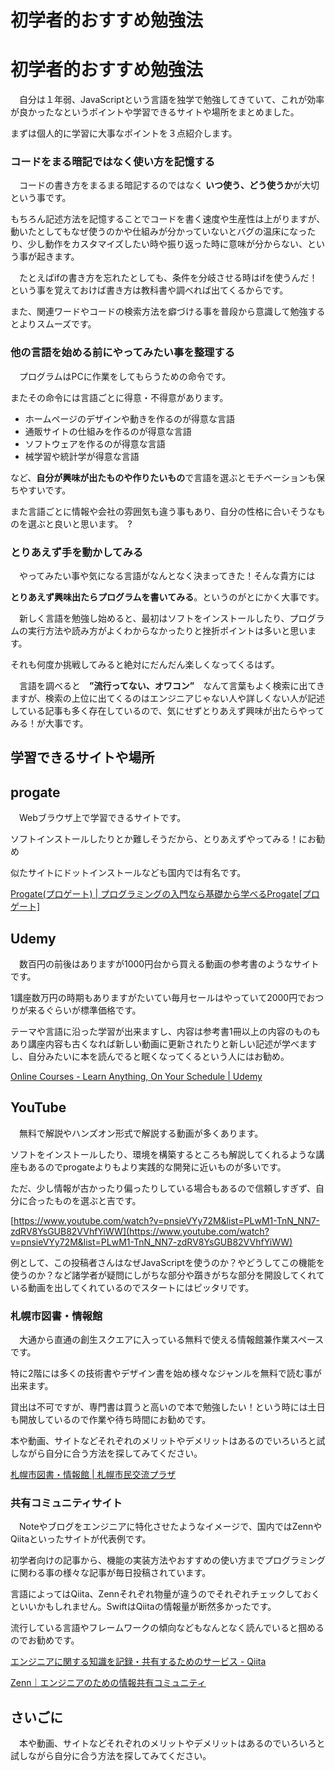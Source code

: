 # 初学者的おすすめ勉強法

# 初学者的おすすめ勉強法

　自分は１年弱、JavaScriptという言語を独学で勉強してきていて、これが効率が良かったなというポイントや学習できるサイトや場所をまとめました。

まずは個人的に学習に大事なポイントを３点紹介します。

### コードをまる暗記ではなく使い方を記憶する

　コードの書き方をまるまる暗記するのではなく **いつ使う、どう使うか**が大切という事です。

もちろん記述方法を記憶することでコードを書く速度や生産性は上がりますが、動いたとしてもなぜ使うのかや仕組みが分かっていないとバグの温床になったり、少し動作をカスタマイズしたい時や振り返った時に意味が分からない、という事が起きます。

　たとえばifの書き方を忘れたとしても、条件を分岐させる時はifを使うんだ！という事を覚えておけば書き方は教科書や調べれば出てくるからです。

また、関連ワードやコードの検索方法を癖づける事を普段から意識して勉強するとよりスムーズです。

### 他の言語を始める前にやってみたい事を整理する

　プログラムはPCに作業をしてもらうための命令です。

またその命令には言語ごとに得意・不得意があります。

- ホームページのデザインや動きを作るのが得意な言語
- 通販サイトの仕組みを作るのが得意な言語
- ソフトウェアを作るのが得意な言語
- 械学習や統計学が得意な言語

など、**自分が興味が出たものや作りたいもの**で言語を選ぶとモチベーションも保ちやすいです。

また言語ごとに情報や会社の雰囲気も違う事もあり、自分の性格に合いそうなものを選ぶと良いと思います。　?

### とりあえず手を動かしてみる

　やってみたい事や気になる言語がなんとなく決まってきた！そんな貴方には

**とりあえず興味出たらプログラムを書いてみる**。というのがとにかく大事です。

　新しく言語を勉強し始めると、最初はソフトをインストールしたり、プログラムの実行方法や読み方がよくわからなかったりと挫折ポイントは多いと思います。

それも何度か挑戦してみると絶対にだんだん楽しくなってくるはず。

　言語を調べると　**”流行ってない、オワコン”**　なんて言葉もよく検索に出てきますが、検索の上位に出てくるのはエンジニアじゃない人や詳しくない人が記述している記事も多く存在しているので、気にせずとりあえず興味が出たらやってみる！が大事です。

## 学習できるサイトや場所

## progate

　Webブラウザ上で学習できるサイトです。

ソフトインストールしたりとか難しそうだから、とりあえずやってみる！にお勧め

似たサイトにドットインストールなども国内では有名です。

[Progate(プロゲート) | プログラミングの入門なら基礎から学べるProgate[プロゲート]](https://prog-8.com/)

## Udemy

　数百円の前後はありますが1000円台から買える動画の参考書のようなサイトです。

1講座数万円の時期もありますがたいてい毎月セールはやっていて2000円でおつりが来るぐらいが標準価格です。

テーマや言語に沿った学習が出来ますし、内容は参考書1冊以上の内容のものもあり講座内容も古くなれば新しい動画に更新されたりと新しい記述が学べますし、自分みたいに本を読んでると眠くなってくるという人にはお勧め。

[Online Courses - Learn Anything, On Your Schedule | Udemy](https://www.udemy.com/)

## YouTube

　無料で解説やハンズオン形式で解説する動画が多くあります。

ソフトをインストールしたり、環境を構築するところも解説してくれるような講座もあるのでprogateよりもより実践的な開発に近いものが多いです。

ただ、少し情報が古かったり偏ったりしている場合もあるので信頼しすぎず、自分に合ったものを選ぶと吉です。

[https://www.youtube.com/watch?v=pnsieVYy72M&list=PLwM1-TnN_NN7-zdRV8YsGUB82VVhfYiWW](https://www.youtube.com/watch?v=pnsieVYy72M&list=PLwM1-TnN_NN7-zdRV8YsGUB82VVhfYiWW)

例として、この投稿者さんはなぜJavaScriptを使うのか？やどうしてこの機能を使うのか？など諸学者が疑問にしがちな部分や躓きがちな部分を開設してくれている動画を出してくれているのでスタートにはピッタリです。

### 札幌市図書・情報館

　大通から直通の創生スクエアに入っている無料で使える情報館兼作業スペースです。

特に2階には多くの技術書やデザイン書を始め様々なジャンルを無料で読む事が出来ます。

貸出は不可ですが、専門書は買うと高いので本で勉強したい！という時には土日も開放しているので作業や待ち時間にお勧めです。

本や動画、サイトなどそれぞれのメリットやデメリットはあるのでいろいろと試しながら自分に合う方法を探してみてください。

[札幌市図書・情報館 | 札幌市民交流プラザ](https://www.sapporo-community-plaza.jp/library.html)

### 共有コミュニティサイト

　Noteやブログをエンジニアに特化させたようなイメージで、国内ではZennやQiitaといったサイトが代表例です。

初学者向けの記事から、機能の実装方法やおすすめの使い方までプログラミングに関わる事の様々な記事が毎日投稿されています。

言語によってはQiita、Zennそれぞれ物量が違うのでそれぞれチェックしておくといいかもしれません。SwiftはQiitaの情報量が断然多かったです。

流行している言語やフレームワークの傾向などもなんとなく読んでいると掴めるのでお勧めです。

[エンジニアに関する知識を記録・共有するためのサービス - Qiita](https://qiita.com/)

[Zenn｜エンジニアのための情報共有コミュニティ](https://zenn.dev/)

## さいごに

　本や動画、サイトなどそれぞれのメリットやデメリットはあるのでいろいろと試しながら自分に合う方法を探してみてください。
